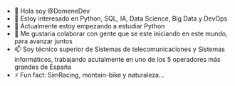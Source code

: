 - 👋 Hola soy @DomeneDev
- 👀 Estoy interesado en Python, SQL, IA, Data Science, Big Data y DevOps
- 🌱 Actualmente estoy empezando a estudiar Python
- 💞️ Me gustaria colaborar con gente que se este iniciando en este mundo, para avanzar juntos
- 📫 Soy técnico superior de Sistemas de telecomunicaciones y Sistemas informáticos, trabajando acutalmente en uno de los 5 operadores más grandes de España
- ⚡ Fun fact: SimRacing, montain-bike y naturaleza...

<!---
DomeneDev/DomeneDev is a ✨ special ✨ repository because its `README.md` (this file) appears on your GitHub profile.
You can click the Preview link to take a look at your changes.
--->
